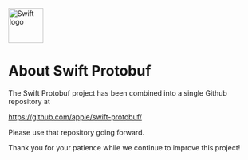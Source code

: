 <img src="https://swift.org/assets/images/swift.svg" alt="Swift logo" height="70" >

# About Swift Protobuf

The Swift Protobuf project has been combined into a single Github repository at

https://github.com/apple/swift-protobuf/

Please use that repository going forward.

Thank you for your patience while we continue to improve this project!
